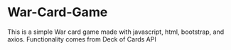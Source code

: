 # War-Card-Game

This is a simple War card game made with javascript, html, bootstrap, and axios. Functionality comes from Deck of Cards API
